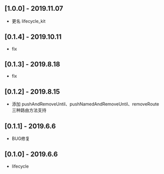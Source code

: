 ## [1.0.0] - 2019.11.07

* 更名 lifecycle_kit

## [0.1.4] - 2019.10.11

* fix

## [0.1.3] - 2019.8.18

* fix

## [0.1.2] - 2019.8.15

* 添加 pushAndRemoveUntil、pushNamedAndRemoveUntil、removeRoute 三种路由方法支持

## [0.1.1] - 2019.6.6

* BUG修复

## [0.1.0] - 2019.6.6

* lifecycle

